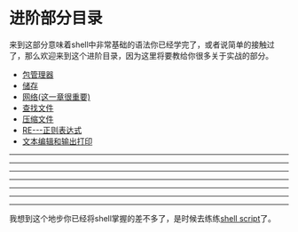 # 进阶部分目录

来到这部分意味着shell中非常基础的语法你已经学完了，或者说简单的接触过了，那么欢迎来到这个进阶目录，因为这里将要教给你很多关于实战的部分。

- [包管理器](./package.md)
- [储存](./keep.md)
- [网络(这一章很重要)](./net.md)
- [查找文件](./findFile.md)
- [压缩文件](./zip.md)
- [RE---正则表达式](./re.md)
- [文本编辑和输出打印](./word.md)




----
----
----
----
---
---
---
我想到这个地步你已经将shell掌握的差不多了，是时候去练练[shell script](../shell-script/summary.md)了。
